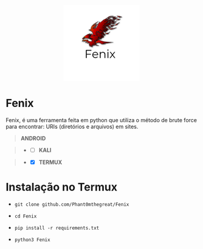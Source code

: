 <p align="center">

  <img width="200" height="200" src="20230617_170556_0000.png">
  
# Fenix
Fenix, é uma ferramenta feita em python que utiliza o método de brute force para encontrar: URIs (diretórios e arquivos) em sites.

> **ANDROID** 

 > - - [ ] **KALI** 

 > - - [x] **TERMUX** 

# Instalação no Termux



 - `git clone github.com/Phant0mthegreat/Fenix`

 - `cd Fenix`
   
 - `pip install -r requirements.txt`

 - `python3 Fenix`
